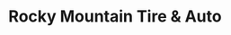 ---
title: "Rocky Mountain Tire & Auto"
url: /broomfield/rocky-mountain-tire-und-auto/
shop: Autowerkstatt
---